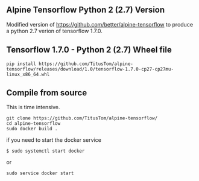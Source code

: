 Alpine Tensorflow Python 2 (2.7) Version
-------------------------------------

Modified version of https://github.com/better/alpine-tensorflow to produce a python 2.7 verion of tensorflow 1.7.0.


Tensorflow 1.7.0  - Python 2 (2.7) Wheel file
------------------------------------------
```
pip install https://github.com/TitusTom/alpine-tensorflow/releases/download/1.0/tensorflow-1.7.0-cp27-cp27mu-linux_x86_64.whl
```

Compile from source
-------------------
This is time intensive.
```
git clone https://github.com/TitusTom/alpine-tensorflow/
cd alpine-tensorflow
sudo docker build .
```

if you need to start the docker service
```
$ sudo systemctl start docker
```
or 

```
sudo service docker start
```
